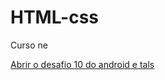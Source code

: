 # HTML-css
 Curso ne

<a href="https://scee.github.io/HTML-css/Exerc%C3%ADcios/Desafio10/pacote-projeto-d010/index.html">Abrir o desafio 10 do android e tals</a>